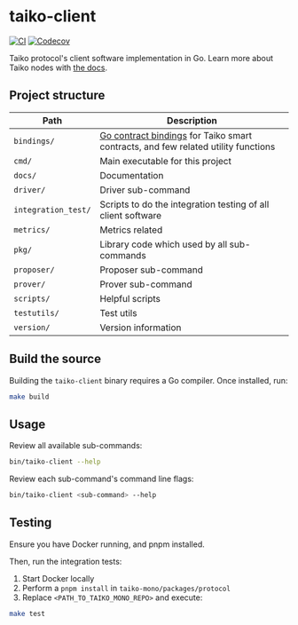 # taiko-client

[![CI](https://github.com/taikoxyz/taiko-mono/packages/taiko-client/actions/workflows/taiko-client-test.yml/badge.svg)](https://github.com/taikoxyz/taiko-mono/packages/taiko-client/actions/workflows/taiko-client-test.yml)
[![Codecov](https://img.shields.io/codecov/c/github/taikoxyz/taiko-mono/packages/taiko-client?logo=codecov&token=OH6BJMVP6O)](https://codecov.io/gh/taikoxyz/taiko-mono/packages/taiko-client)

Taiko protocol's client software implementation in Go. Learn more about Taiko nodes with [the docs](https://docs.taiko.xyz/core-concepts/taiko-nodes/).

## Project structure

| Path                | Description                                                                                                                              |
| ------------------- | ---------------------------------------------------------------------------------------------------------------------------------------- |
| `bindings/`         | [Go contract bindings](https://geth.ethereum.org/docs/dapp/native-bindings) for Taiko smart contracts, and few related utility functions |
| `cmd/`              | Main executable for this project                                                                                                         |
| `docs/`             | Documentation                                                                                                                            |
| `driver/`           | Driver sub-command                                                                                                                       |
| `integration_test/` | Scripts to do the integration testing of all client software                                                                             |
| `metrics/`          | Metrics related                                                                                                                          |
| `pkg/`              | Library code which used by all sub-commands                                                                                              |
| `proposer/`         | Proposer sub-command                                                                                                                     |
| `prover/`           | Prover sub-command                                                                                                                       |
| `scripts/`          | Helpful scripts                                                                                                                          |
| `testutils/`        | Test utils                                                                                                                               |
| `version/`          | Version information                                                                                                                      |

## Build the source

Building the `taiko-client` binary requires a Go compiler. Once installed, run:

```sh
make build
```

## Usage

Review all available sub-commands:

```sh
bin/taiko-client --help
```

Review each sub-command's command line flags:

```sh
bin/taiko-client <sub-command> --help
```

## Testing

Ensure you have Docker running, and pnpm installed.

Then, run the integration tests:

1. Start Docker locally
2. Perform a `pnpm install` in `taiko-mono/packages/protocol`
3. Replace `<PATH_TO_TAIKO_MONO_REPO>` and execute:

```sh
make test
```

